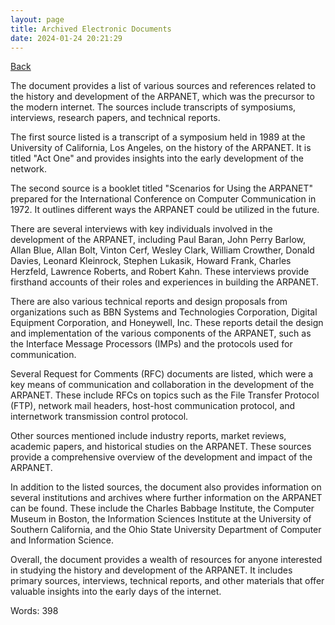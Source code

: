 ```yaml
---
layout: page
title: Archived Electronic Documents
date: 2024-01-24 20:21:29
---
```


[Back](./)


The document provides a list of various sources and references related to the history and development of the ARPANET, which was the precursor to the modern internet. The sources include transcripts of symposiums, interviews, research papers, and technical reports.

The first source listed is a transcript of a symposium held in 1989 at the University of California, Los Angeles, on the history of the ARPANET. It is titled "Act One" and provides insights into the early development of the network.

The second source is a booklet titled "Scenarios for Using the ARPANET" prepared for the International Conference on Computer Communication in 1972. It outlines different ways the ARPANET could be utilized in the future.

There are several interviews with key individuals involved in the development of the ARPANET, including Paul Baran, John Perry Barlow, Allan Blue, Allan Bolt, Vinton Cerf, Wesley Clark, William Crowther, Donald Davies, Leonard Kleinrock, Stephen Lukasik, Howard Frank, Charles Herzfeld, Lawrence Roberts, and Robert Kahn. These interviews provide firsthand accounts of their roles and experiences in building the ARPANET.

There are also various technical reports and design proposals from organizations such as BBN Systems and Technologies Corporation, Digital Equipment Corporation, and Honeywell, Inc. These reports detail the design and implementation of the various components of the ARPANET, such as the Interface Message Processors (IMPs) and the protocols used for communication.

Several Request for Comments (RFC) documents are listed, which were a key means of communication and collaboration in the development of the ARPANET. These include RFCs on topics such as the File Transfer Protocol (FTP), network mail headers, host-host communication protocol, and internetwork transmission control protocol.

Other sources mentioned include industry reports, market reviews, academic papers, and historical studies on the ARPANET. These sources provide a comprehensive overview of the development and impact of the ARPANET.

In addition to the listed sources, the document also provides information on several institutions and archives where further information on the ARPANET can be found. These include the Charles Babbage Institute, the Computer Museum in Boston, the Information Sciences Institute at the University of Southern California, and the Ohio State University Department of Computer and Information Science.

Overall, the document provides a wealth of resources for anyone interested in studying the history and development of the ARPANET. It includes primary sources, interviews, technical reports, and other materials that offer valuable insights into the early days of the internet.

Words: 398